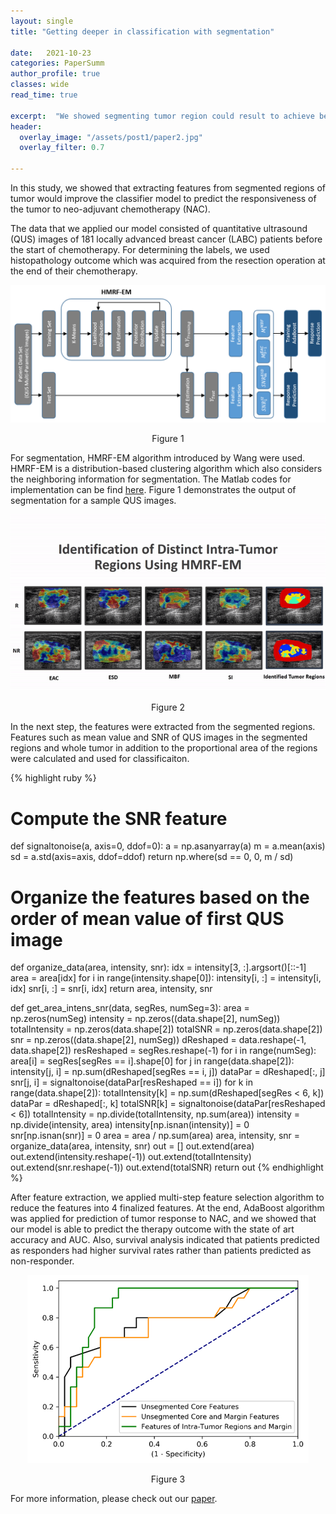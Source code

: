 ```yaml
---
layout: single
title: "Getting deeper in classification with segmentation"

date:   2021-10-23
categories: PaperSumm
author_profile: true
classes: wide
read_time: true

excerpt:  "We showed segmenting tumor region could result to achieve better and more informative biomarkers for classification."
header:
  overlay_image: "/assets/post1/paper2.jpg"
  overlay_filter: 0.7

---
```


In this study, we showed that extracting features from segmented regions of tumor would improve the classifier model to predict the responsiveness of the tumor to neo-adjuvant chemotherapy (NAC).

The data that we applied our model consisted of quantitative ultrasound (QUS) images of 181 locally advanced breast cancer (LABC) patients before the start of chemotherapy. For determining the labels, we used histopathology outcome which was acquired from the resection operation at the end of their chemotherapy.

<p align="center">
  <img alt="model" src="/assets/post1/model.png">
  <figcaption align="center">Figure 1</figcaption>
</p>


For segmentation, HMRF-EM algorithm introduced by Wang were used. HMRF-EM is a distribution-based clustering algorithm which also considers the neighboring information for segmentation. The Matlab codes for implementation can be find [here](https://www.mathworks.com/matlabcentral/fileexchange/37530-hmrf-em-image). Figure 1 demonstrates the output of segmentation for a sample QUS images.

<p align="center">
  <img alt="segmentation" src="/assets/post1/slide2.gif">
  <figcaption align="center">Figure 2</figcaption>
</p>

In the next step, the features were extracted from the segmented regions. Features such as mean value and SNR of QUS images in the segmented regions and whole tumor in addition to the proportional area of the regions were calculated and used for classificaiton. 


{% highlight ruby %}
# Compute the SNR feature 
def signaltonoise(a, axis=0, ddof=0):
    a = np.asanyarray(a)
    m = a.mean(axis)
    sd = a.std(axis=axis, ddof=ddof)
    return np.where(sd == 0, 0, m / sd)

# Organize the features based on the order of mean value of first QUS image
def organize_data(area, intensity, snr):
    idx = intensity[3, :].argsort()[::-1]
    area = area[idx]
    for i in range(intensity.shape[0]):
        intensity[i, :] = intensity[i, idx]
        snr[i, :] = snr[i, idx]
    return area, intensity, snr

def get_area_intens_snr(data, segRes, numSeg=3):
    area = np.zeros(numSeg)
    intensity = np.zeros((data.shape[2], numSeg))
    totalIntensity = np.zeros(data.shape[2])
    totalSNR = np.zeros(data.shape[2])
    snr = np.zeros((data.shape[2], numSeg))
    dReshaped = data.reshape(-1, data.shape[2])
    resReshaped = segRes.reshape(-1)
    for i in range(numSeg):
        area[i] = segRes[segRes == i].shape[0]
        for j in range(data.shape[2]):
            intensity[j, i] = np.sum(dReshaped[segRes == i, j])
            dataPar = dReshaped[:, j]
            snr[j, i] = signaltonoise(dataPar[resReshaped == i])
    for k in range(data.shape[2]):
        totalIntensity[k] = np.sum(dReshaped[segRes < 6, k])
        dataPar = dReshaped[:, k]
        totalSNR[k] = signaltonoise(dataPar[resReshaped < 6])
    totalIntensity = np.divide(totalIntensity, np.sum(area))
    intensity = np.divide(intensity, area)
    intensity[np.isnan(intensity)] = 0
    snr[np.isnan(snr)] = 0
    area = area / np.sum(area)
    area, intensity, snr = organize_data(area, intensity, snr)
    out = []
    out.extend(area)
    out.extend(intensity.reshape(-1))
    out.extend(totalIntensity)
    out.extend(snr.reshape(-1))
    out.extend(totalSNR)
    return out
{% endhighlight %}

After feature extraction, we applied multi-step feature selection algorithm to reduce the features into 4 finalized features. At the end, AdaBoost algorithm was applied for prediction of tumor response to NAC, and we showed that our model is able to predict the therapy outcome with the state of art accuracy and AUC. Also, survival analysis indicated that patients predicted as responders had higher survival rates rather than patients predicted as non-responder. 


<p align="center">
  <img alt="model" src="/assets/post1/auc.png">
  <figcaption align="center">Figure 3</figcaption>
</p>

For more information, please check out our [paper](https://pubmed.ncbi.nlm.nih.gov/34290259/).



